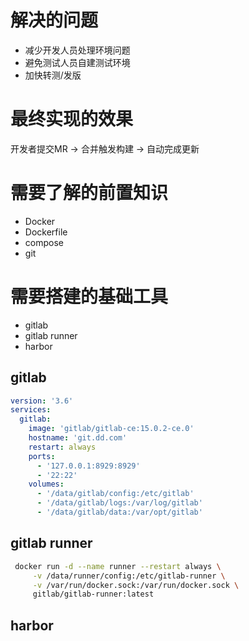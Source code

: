 

# 解决的问题
- 减少开发人员处理环境问题
- 避免测试人员自建测试环境
- 加快转测/发版

# 最终实现的效果
开发者提交MR -> 合并触发构建 -> 自动完成更新


# 需要了解的前置知识
- Docker
- Dockerfile
- compose 
- git

# 需要搭建的基础工具
- gitlab
- gitlab runner
- harbor

## gitlab
```yaml
version: '3.6'
services:
  gitlab:
    image: 'gitlab/gitlab-ce:15.0.2-ce.0'
    hostname: 'git.dd.com'
    restart: always
    ports:
      - '127.0.0.1:8929:8929'
      - '22:22'
    volumes:
      - '/data/gitlab/config:/etc/gitlab'
      - '/data/gitlab/logs:/var/log/gitlab'
      - '/data/gitlab/data:/var/opt/gitlab'
```

## gitlab runner
```bash
 docker run -d --name runner --restart always \
     -v /data/runner/config:/etc/gitlab-runner \
     -v /var/run/docker.sock:/var/run/docker.sock \
     gitlab/gitlab-runner:latest

```

## harbor



